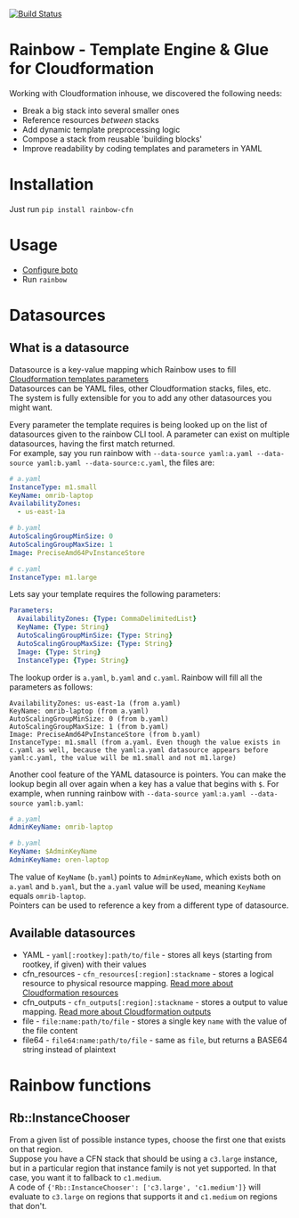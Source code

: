 [![Build Status](https://travis-ci.org/EverythingMe/rainbow.svg?branch=master)](https://travis-ci.org/EverythingMe/rainbow)

Rainbow - Template Engine & Glue for Cloudformation
===================================================

Working with Cloudformation inhouse, we discovered the following needs:
* Break a big stack into several smaller ones
* Reference resources *between* stacks
* Add dynamic template preprocessing logic
* Compose a stack from reusable 'building blocks'
* Improve readability by coding templates and parameters in YAML

Installation
============
Just run `pip install rainbow-cfn`

Usage
=====
* [Configure boto](http://boto.readthedocs.org/en/latest/boto_config_tut.html)
* Run `rainbow`

Datasources
===========

What is a datasource
--------------------
Datasource is a key-value mapping which Rainbow uses to fill [Cloudformation templates parameters](http://docs.aws.amazon.com/AWSCloudFormation/latest/UserGuide/concept-parameters.html)  
Datasources can be YAML files, other Cloudformation stacks, files, etc.  
The system is fully extensible for you to add any other datasources you might want.  

Every parameter the template requires is being looked up on the list of datasources given to the rainbow CLI tool. A parameter can exist on multiple datasources, having the first match returned.  
For example, say you run rainbow with `--data-source yaml:a.yaml --data-source yaml:b.yaml --data-source:c.yaml`, the files are:
```yaml
# a.yaml
InstanceType: m1.small
KeyName: omrib-laptop
AvailabilityZones:
  - us-east-1a

# b.yaml
AutoScalingGroupMinSize: 0
AutoScalingGroupMaxSize: 1
Image: PreciseAmd64PvInstanceStore

# c.yaml
InstanceType: m1.large
```

Lets say your template requires the following parameters:  
```yaml
Parameters:
  AvailabilityZones: {Type: CommaDelimitedList}
  KeyName: {Type: String}
  AutoScalingGroupMinSize: {Type: String}
  AutoScalingGroupMaxSize: {Type: String}
  Image: {Type: String}
  InstanceType: {Type: String}
```

The lookup order is `a.yaml`, `b.yaml` and `c.yaml`. Rainbow will fill all the parameters as follows:
```
AvailabilityZones: us-east-1a (from a.yaml)
KeyName: omrib-laptop (from a.yaml)
AutoScalingGroupMinSize: 0 (from b.yaml)
AutoScalingGroupMaxSize: 1 (from b.yaml)
Image: PreciseAmd64PvInstanceStore (from b.yaml)
InstanceType: m1.small (from a.yaml. Even though the value exists in c.yaml as well, because the yaml:a.yaml datasource appears before yaml:c.yaml, the value will be m1.small and not m1.large)
```

Another cool feature of the YAML datasource is pointers. You can make the lookup begin all over again when a key has a value that begins with `$`. For example, when running rainbow with `--data-source yaml:a.yaml --data-source yaml:b.yaml`:
```yaml
# a.yaml
AdminKeyName: omrib-laptop

# b.yaml
KeyName: $AdminKeyName
AdminKeyName: oren-laptop
```

The value of `KeyName` (`b.yaml`) points to `AdminKeyName`, which exists both on `a.yaml` and `b.yaml`, but the `a.yaml` value will be used, meaning `KeyName` equals `omrib-laptop`.  
Pointers can be used to reference a key from a different type of datasource.


Available datasources
---------------------
* YAML - `yaml[:rootkey]:path/to/file` - stores all keys (starting from rootkey, if given) with their values
* cfn_resources - `cfn_resources[:region]:stackname` - stores a logical resource to physical resource mapping. [Read more about Cloudformation resources](http://docs.aws.amazon.com/AWSCloudFormation/latest/UserGuide/concept-resources.html)
* cfn_outputs - `cfn_outputs[:region]:stackname` - stores a output to value mapping. [Read more about Cloudformation outputs](http://docs.aws.amazon.com/AWSCloudFormation/latest/UserGuide/concept-outputs.html)
* file - `file:name:path/to/file` - stores a single key `name` with the value of the file content
* file64 - `file64:name:path/to/file` - same as `file`, but returns a BASE64 string instead of plaintext

Rainbow functions
=================
Rb::InstanceChooser
-------------------
From a given list of possible instance types, choose the first one that exists on that region.  
Suppose you have a CFN stack that should be using a `c3.large` instance, but in a particular region that instance family is not yet supported. In that case, you want it to fallback to `c1.medium`.  
A code of `{'Rb::InstanceChooser': ['c3.large', 'c1.medium']}` will evaluate to `c3.large` on regions that supports it and `c1.medium` on regions that don't.

